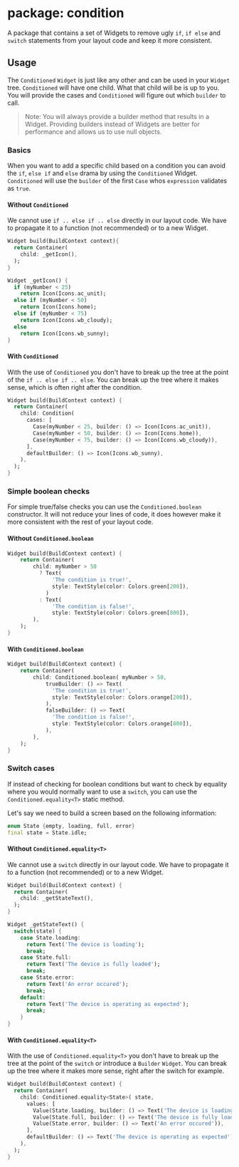 # package: condition

A package that contains a set of Widgets to remove ugly `if`, `if else` and `switch` statements from your layout code and keep it more consistent.

## Usage

The `Conditioned` `Widget` is just like any other and can be used in your `Widget` tree.
`Conditioned` will have one child. What that child will be is up to you.
You will provide the cases and `Conditioned` will figure out which `builder` to call.

> Note: You will always provide a builder method that results in a Widget. Providing builders instead of Widgets are better for performance and allows us to use null objects.

### Basics

When you want to add a specific child based on a condition you can avoid the `if`, `else if` and `else` drama by using the `Conditioned` Widget.
`Conditioned` will use the `builder` of the first `Case` whos `expression` validates as `true`.

#### Without `Conditioned`

We cannot use `if .. else if .. else` directly in our layout code. We have to propagate it to a function (not recommended) or to a new Widget.

```dart
Widget build(BuildContext context){
  return Container(
    child: _getIcon(),
  );
}

Widget _getIcon() {
  if (myNumber < 25)
    return Icon(Icons.ac_unit);
  else if (myNumber < 50)
    return Icon(Icons.home);
  else if (myNumber < 75)
    return Icon(Icons.wb_cloudy);
  else
    return Icon(Icons.wb_sunny);
}
```

#### With `Conditioned`

With the use of `Conditioned` you don't have to break up the tree at the point of the `if .. else if .. else`. You can break up the tree where it makes sense, which is often right after the condition.

```dart
Widget build(BuildContext context) {
  return Container(
    child: Condition(
      cases: [
        Case(myNumber < 25, builder: () => Icon(Icons.ac_unit)),
        Case(myNumber < 50, builder: () => Icon(Icons.home)),
        Case(myNumber < 75, builder: () => Icon(Icons.wb_cloudy)),
      ],
      defaultBuilder: () => Icon(Icons.wb_sunny),
    ),
  );
}
```

### Simple boolean checks

For simple true/false checks you can use the `Conditioned.boolean` constructor.
It will not reduce your lines of code, it does however make it more consistent with the rest of your layout code.

#### Without `Conditioned.boolean`

```dart
Widget build(BuildContext context) {
    return Container(
        child: myNumber > 50
          ? Text(
              'The condition is true!',
              style: TextStyle(color: Colors.green[200]),
            )
          : Text(
              'The condition is false!',
              style: TextStyle(color: Colors.green[800]),
        ),
    );
}
```
#### With `Conditioned.boolean`

```dart
Widget build(BuildContext context) {
    return Container(
        child: Conditioned.boolean( myNumber > 50,
            trueBuilder: () => Text(
              'The condition is true!',
              style: TextStyle(color: Colors.orange[200]),
            ),
            falseBuilder: () => Text(
              'The condition is false!',
              style: TextStyle(color: Colors.orange[800]),
            ),
        ),
    );
}
```

### Switch cases

If instead of checking for boolean conditions but want to check by equality where you would normally want to use a `switch`, you can use the `Conditioned.equality<T>` static method.

Let's say we need to build a screen based on the following information:
```dart
enum State {empty, loading, full, error}
final state = State.idle;
```

#### Without `Conditioned.equality<T>`

We cannot use a `switch` directly in our layout code. We have to propagate it to a function (not recommended) or to a new Widget.

```dart
Widget build(BuildContext context) {
  return Container(
    child: _getStateText(),
  );
}

Widget _getStateText() {
  switch(state) {
    case State.loading:
      return Text('The device is loading');
      break;
    case State.full:
      return Text('The device is fully loaded');
      break;
    case State.error:
      return Text('An error occured');
      break;
    default:
      return Text('The device is operating as expected');
      break;
    }
}
```

#### With `Conditioned.equality<T>`

With the use of `Conditioned.equality<T>` you don't have to break up the tree at the point of the `switch` or introduce a `Builder` `Widget`. You can break up the tree where it makes more sense, right after the switch for example.

```dart
Widget build(BuildContext context) {
  return Container(
    child: Conditioned.equality<State>( state,
      values: [
        Value(State.loading, builder: () => Text('The device is loading')),
        Value(State.full, builder: () => Text('The device is fully loaded')),
        Value(State.error, builder: () => Text('An error occured')),
      ],
      defaultBuilder: () => Text('The device is operating as expected')
    ),
  );
}
```